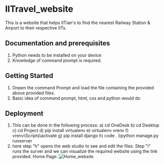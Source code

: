 # IITravel_website
This is a website that helps IITian's to find the nearest Railway Station &amp; Airport to their respective IITs. 

## Documentation and prerequisites
1. Python needs to be installed on your device
2. Knowledge of command prompt is required.

## Getting Started
1. Onpen the command Prompt and load the file containing the provided above provided files.
2. Basic idea of command prompt, html, css and python would do

## Deployment
1. This can be done in the following process: 
    a) cd OneDesk
    b) cd Desktop
    c) cd Project
    d) pip install virtualenv
    e) virtualenv vrenv
    f) vrenv\Scripts\activate
    g) pip install django
    h) code .
    i)python manage.py runserver
2. here step "h" opens the web studio to see and edit the files. Step "i" runs the surver and we can visualize the required website using the link provided.
 Home Page:
![Home_website](https://user-images.githubusercontent.com/76608418/183463228-9b5c8db8-70e9-45cd-8959-c93b76761c32.png)
